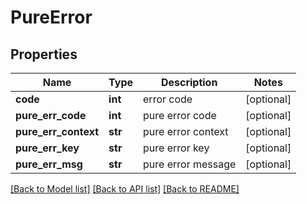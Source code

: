 # PureError

## Properties
Name | Type | Description | Notes
------------ | ------------- | ------------- | -------------
**code** | **int** | error code | [optional] 
**pure_err_code** | **int** | pure error code | [optional] 
**pure_err_context** | **str** | pure error context | [optional] 
**pure_err_key** | **str** | pure error key | [optional] 
**pure_err_msg** | **str** | pure error message | [optional] 

[[Back to Model list]](../README.md#documentation-for-models) [[Back to API list]](../README.md#documentation-for-api-endpoints) [[Back to README]](../README.md)


